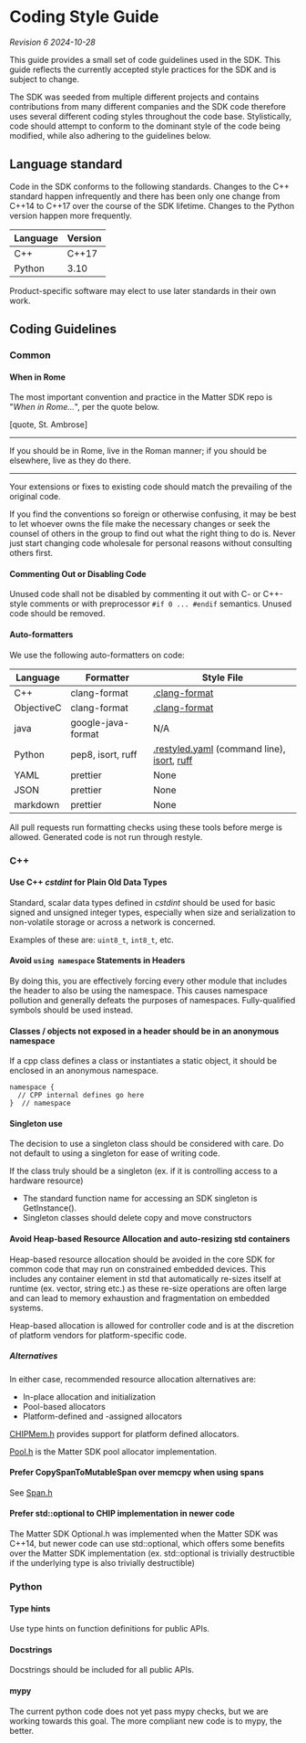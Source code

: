 # Coding Style Guide

_Revision 6_ _2024-10-28_

This guide provides a small set of code guidelines used in the SDK. This guide
reflects the currently accepted style practices for the SDK and is subject to
change.

The SDK was seeded from multiple different projects and contains contributions
from many different companies and the SDK code therefore uses several different
coding styles throughout the code base. Stylistically, code should attempt to
conform to the dominant style of the code being modified, while also adhering to
the guidelines below.

## Language standard

Code in the SDK conforms to the following standards. Changes to the C++ standard
happen infrequently and there has been only one change from C++14 to C++17 over
the course of the SDK lifetime. Changes to the Python version happen more
frequently.

| Language | Version |
| -------- | ------- |
| C++      | C++17   |
| Python   | 3.10    |

Product-specific software may elect to use later standards in their own work.

## Coding Guidelines

### Common

#### When in Rome

The most important convention and practice in the Matter SDK repo is "_When in
Rome..._", per the quote below.

[quote, St. Ambrose]

---

If you should be in Rome, live in the Roman manner; if you should be elsewhere,
live as they do there.

---

Your extensions or fixes to existing code should match the prevailing of the
original code.

If you find the conventions so foreign or otherwise confusing, it may be best to
let whoever owns the file make the necessary changes or seek the counsel of
others in the group to find out what the right thing to do is. Never just start
changing code wholesale for personal reasons without consulting others first.

#### Commenting Out or Disabling Code

Unused code shall not be disabled by commenting it out with C- or C++-style
comments or with preprocessor `#if 0 ... #endif` semantics. Unused code should
be removed.

#### Auto-formatters

We use the following auto-formatters on code:

| Language   | Formatter          | Style File                                                                                 |
| ---------- | ------------------ | ------------------------------------------------------------------------------------------ |
| C++        | clang-format       | [.clang-format](https://github.com/project-chip/connectedhomeip/blob/master/.clang-format) |
| ObjectiveC | clang-format       | [.clang-format](https://github.com/project-chip/connectedhomeip/blob/master/.clang-format) |
| java       | google-java-format | N/A                                                                                        |
| Python     | pep8, isort, ruff  | [.restyled.yaml][restyle_link] (command line), [isort][isort_link], [ruff][ruff_link]      |
| YAML       | prettier           | None                                                                                       |
| JSON       | prettier           | None                                                                                       |
| markdown   | prettier           | None                                                                                       |

[restyle_link]:
    https://github.com/project-chip/connectedhomeip/blob/master/.restyled.yaml
[isort_link]:
    https://github.com/project-chip/connectedhomeip/blob/master/.isort.cfg
[ruff_link]:
    https://github.com/project-chip/connectedhomeip/blob/master/ruff.toml

All pull requests run formatting checks using these tools before merge is
allowed. Generated code is not run through restyle.

### C++

#### Use C++ _cstdint_ for Plain Old Data Types

Standard, scalar data types defined in _cstdint_ should be used for basic signed
and unsigned integer types, especially when size and serialization to
non-volatile storage or across a network is concerned.

Examples of these are: `uint8_t`, `int8_t`, etc.

#### Avoid `using namespace` Statements in Headers

By doing this, you are effectively forcing every other module that includes the
header to also be using the namespace. This causes namespace pollution and
generally defeats the purposes of namespaces. Fully-qualified symbols should be
used instead.

#### Classes / objects not exposed in a header should be in an anonymous namespace

If a cpp class defines a class or instantiates a static object, it should be
enclosed in an anonymous namespace.

```
namespace {
  // CPP internal defines go here
}  // namespace
```

#### Singleton use

The decision to use a singleton class should be considered with care. Do not
default to using a singleton for ease of writing code.

If the class truly should be a singleton (ex. if it is controlling access to a
hardware resource)

-   The standard function name for accessing an SDK singleton is GetInstance().
-   Singleton classes should delete copy and move constructors

#### Avoid Heap-based Resource Allocation and auto-resizing std containers

Heap-based resource allocation should be avoided in the core SDK for common code
that may run on constrained embedded devices. This includes any container
element in std that automatically re-sizes itself at runtime (ex. vector, string
etc.) as these re-size operations are often large and can lead to memory
exhaustion and fragmentation on embedded systems.

Heap-based allocation is allowed for controller code and is at the discretion of
platform vendors for platform-specific code.

##### Alternatives

In either case, recommended resource allocation alternatives are:

-   In-place allocation and initialization
-   Pool-based allocators
-   Platform-defined and -assigned allocators

[CHIPMem.h](https://github.com/project-chip/connectedhomeip/blob/master/src/lib/support/CHIPMem.h)
provides support for platform defined allocators.

[Pool.h](https://github.com/project-chip/connectedhomeip/blob/master/src/lib/support/Pool.h)
is the Matter SDK pool allocator implementation.

#### Prefer CopySpanToMutableSpan over memcpy when using spans

See
[Span.h](https://github.com/project-chip/connectedhomeip/blob/master/src/lib/support/Span.h)

#### Prefer std::optional to CHIP implementation in newer code

The Matter SDK Optional.h was implemented when the Matter SDK was C++14, but
newer code can use std::optional, which offers some benefits over the Matter SDK
implementation (ex. std::optional is trivially destructible if the underlying
type is also trivially destructible)

### Python

#### Type hints

Use type hints on function definitions for public APIs.

#### Docstrings

Docstrings should be included for all public APIs.

#### mypy

The current python code does not yet pass mypy checks, but we are working
towards this goal. The more compliant new code is to mypy, the better.
